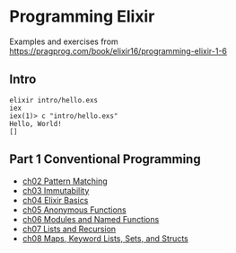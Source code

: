 # Programming Elixir

Examples and exercises from <https://pragprog.com/book/elixir16/programming-elixir-1-6>

## Intro

```
elixir intro/hello.exs
iex
iex(1)> c "intro/hello.exs"
Hello, World!
[]
```

## Part 1 Conventional Programming

* [ch02 Pattern Matching](pattern-matching.md)
* [ch03 Immutability](immutability.md)
* [ch04 Elixir Basics](basic-types.md)
* [ch05 Anonymous Functions](functions.md)
* [ch06 Modules and Named Functions](modules-named-functions.md)
* [ch07 Lists and Recursion](lists-recursion.md)
* [ch08 Maps, Keyword Lists, Sets, and Structs](maps-keyword-lists.md)